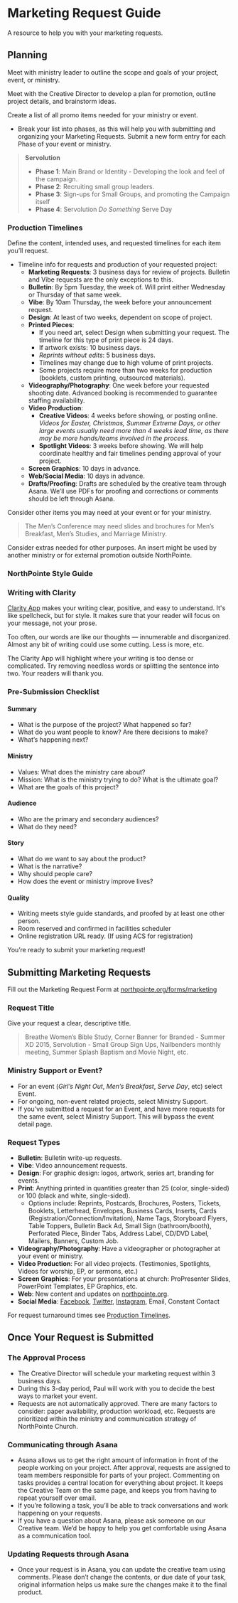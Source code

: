 Marketing Request Guide
=======================

A resource to help you with your marketing requests.


## Planning
Meet with ministry leader to outline the scope and goals of your project, event, or ministry.

Meet with the Creative Director to develop a plan for promotion, outline project details, and brainstorm ideas.

Create a list of all promo items needed for your ministry or event.

- Break your list into phases, as this will help you with submitting and organizing your Marketing Requests. Submit a new form entry for each Phase of your event or ministry.

> **Servolution**  
>
>	- **Phase 1**: Main Brand or Identity - Developing the look and feel of the campaign.  
>	- **Phase 2**: Recruiting small group leaders.  
>	- **Phase 3**: Sign-ups for Small Groups, and promoting the Campaign itself  
>	- **Phase 4**: Servolution _Do Something_ Serve Day 

### Production Timelines

Define the content, intended uses, and requested timelines for each item you’ll request.

- Timeline info for requests and production of your requested project:
  - **Marketing Requests**: 3 business days for review of projects. Bulletin and Vibe requests are the only exceptions to this.
  - **Bulletin**: By 5pm Tuesday, the week of. Will print either Wednesday or Thursday of that same week.
  - **Vibe**: By 10am Thursday, the week before your announcement request.
  - **Design**: At least of two weeks, dependent on scope of project.
  - **Printed Pieces**:
    - If you need art, select Design when submitting your request. The timeline for this type of print piece is 24 days.
    - If artwork exists: 10 business days.
    - _Reprints without edits_: 5 business days.
    - Timelines may change due to high volume of print projects.
    - Some projects require more than two weeks for production (booklets, custom printing, outsourced materials).
  - **Videography/Photography**: One week before your requested shooting date. Advanced booking is recommended to guarantee staffing availability.
  - **Video Production**: 
    - **Creative Videos**: 4 weeks before showing, or posting online. _Videos for Easter, Christmas, Summer Extreme Days, or other large events usually need more than 4 weeks lead time, as there may be more hands/teams involved in the process._
    - **Spotlight Videos**: 3 weeks before showing. We will help coordinate healthy and fair timelines pending approval of your project.
  - **Screen Graphics**: 10 days in advance.
  - **Web/Social Media**: 10 days in advance.
  - **Drafts/Proofing**: Drafts are scheduled by the creative team through Asana. We’ll use PDFs for proofing and corrections or comments should be left through Asana.

Consider other items you may need at your event or for your ministry.

> The Men’s Conference may need slides and brochures for Men’s Breakfast, Men’s Studies, and Marriage Ministry.

Consider extras needed for other purposes. An insert might be used by another ministry or for external promotion outside NorthPointe.

### NorthPointe Style Guide
### Writing with Clarity

[Clarity App](http://clarityapp.northpointe.org/) makes your writing clear, positive, and easy to understand. It's like spellcheck, but for style. It makes sure that your reader will focus on your message, not your prose.

Too often, our words are like our thoughts — innumerable and disorganized. Almost any bit of writing could use some cutting. Less is more, etc.

The Clarity App will highlight where your writing is too dense or complicated. Try removing needless words or splitting the sentence into two. Your readers will thank you.

### Pre-Submission Checklist

#### Summary

- What is the purpose of the project? What happened so far?
- What do you want people to know? Are there decisions to make?
- What’s happening next?

#### Ministry

- Values: What does the ministry care about?
- Mission: What is the ministry trying to do? What is the ultimate goal?
- What are the goals of this project?

#### Audience

- Who are the primary and secondary audiences?
- What do they need?

#### Story

- What do we want to say about the product?
- What is the narrative?
- Why should people care?
- How does the event or ministry improve lives?

#### Quality

- Writing meets style guide standards, and proofed by at least one other person.
- Room reserved and confirmed in facilities scheduler
- Online registration URL ready. (If using ACS for registration)

You’re ready to submit your marketing request!


## Submitting Marketing Requests

Fill out the Marketing Request Form at [northpointe.org/forms/marketing](northpointe.org/forms/marketing)

### Request Title

Give your request a clear, descriptive title.
> Breathe Women’s Bible Study, Corner Banner for Branded - Summer XD 2015, Servolution - Small Group Sign Ups, Nailbenders monthly meeting, Summer Splash Baptism and Movie Night, etc.

### Ministry Support or Event?
- For an event (*Girl’s Night Out*, *Men’s Breakfast*, *Serve Day*, etc) select Event.
- For ongoing, non-event related projects, select Ministry Support.
- If you’ve submitted a request for an Event, and have more requests for the same event, select Ministry Support. This will bypass the event detail page.

### Request Types

- **Bulletin**: Bulletin write-up requests.
- **Vibe**: Video announcement requests.
- **Design**: For graphic design: logos, artwork, series art, branding for events.
- **Print**: Anything printed in quantities greater than 25 (color, single-sided) or 100 (black and white, single-sided).
    - Options include: Reprints, Postcards, Brochures, Posters, Tickets, Booklets, Letterhead, Envelopes, Business Cards, Inserts, Cards (Registration/Connection/Invitation), Name Tags, Storyboard Flyers, Table Toppers, Bulletin Back Ad, Small Sign (bathroom/booth), Perforated Piece, Binder Tabs, Address Label, CD/DVD Label, Mailers, Banners, Custom Job.
- **Videography/Photography**: Have a videographer or photographer at your event or ministry.
- **Video Production**: For all video projects. (Testimonies, Spotlights, Videos for worship, EP, or sermons, etc.)
- **Screen Graphics**: For your presentations at church: ProPresenter Slides, PowerPoint Templates, EP Graphics, etc.
- **Web**: New content and updates on [northpointe.org](northpointe.org).
- **Social Media**: [Facebook](https://www.facebook.com/NPCCFresno), [Twitter](https://twitter.com/npccfresno), [Instagram](https://instagram.com/npccfresno/), Email, Constant Contact

For request turnaround times see [Production Timelines](#marketing-request-guide-planning-production-timelines).  

## Once Your Request is Submitted

### The Approval Process

- The Creative Director will schedule your marketing request within 3 business days.
- During this 3-day period, Paul will work with you to decide the best ways to market your event.
- Requests are not automatically approved. There are many factors to consider: paper availability, production workload, etc. Requests are prioritized within the ministry and communication strategy of NorthPointe Church.

### Communicating through Asana

- Asana allows us to get the right amount of information in front of the people working on your project. After approval, requests are assigned to team members responsible for parts of your project. Commenting on tasks provides a central location for everything about project. It keeps the Creative Team on the same page, and keeps you from having to repeat yourself over email.
- If you’re following a task, you’ll be able to track conversations and work happening on your requests.
- If you have a question about Asana, please ask someone on our Creative team. We’d be happy to help you get comfortable using Asana as a communication tool.

### Updating Requests through Asana
- Once your request is in Asana, you can update the creative team using comments. Please don’t change the contents, or due date of your task, original information helps us make sure the changes make it to the final product.
